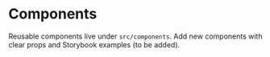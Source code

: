 # Components

Reusable components live under `src/components`. Add new components with clear props and Storybook examples (to be added).
